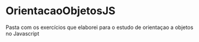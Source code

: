 # OrientacaoObjetosJS
 Pasta com os exercícios que elaborei para o estudo de orientaçao a objetos no Javascript

